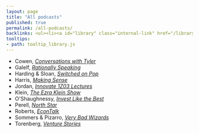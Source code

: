 ```yaml
---
layout: page
title: "All podcasts"
published: true
permalink: /all-podcasts/
backlinks: <ul><li><a id="library" class="internal-link" href="/library/">Library</a></li></ul>
tooltips: 
- path: tooltip_library.js
---
```


* Cowen, *[Conversations with Tyler](https://conversationswithtyler.com/)* 
* Galelf, *[Rationally Speaking](http://rationallyspeakingpodcast.org/)* 
* Harding & Sloan, *[Switched on Pop](https://switchedonpop.com/)* 
* Harris, *[Making Sense](https://samharris.org/podcast/)* 
* Jordan, *[Innovate 1Z03 Lectures](https://www.listennotes.com/podcasts/innovate-1z03-lectures-matthew-jordan-T2uAL_1R0wp/)* 
* Klein, *[The Ezra Klein Show](https://www.vox.com/ezra-klein-show-podcast)* 
* O'Shaughnessy, *[Invest Like the Best](http://investorfieldguide.com/podcast/)* 
* Perell, *[North Star](https://www.perell.com/podcast)* 
* Roberts, *[EconTalk](https://www.econtalk.org/)* 
* Sommers & Pizarro, *[Very Bad Wizards](https://verybadwizards.fireside.fm/)* 
* Torenberg, *[Venture Stories](https://www.villageglobal.vc/podcast/)* 
